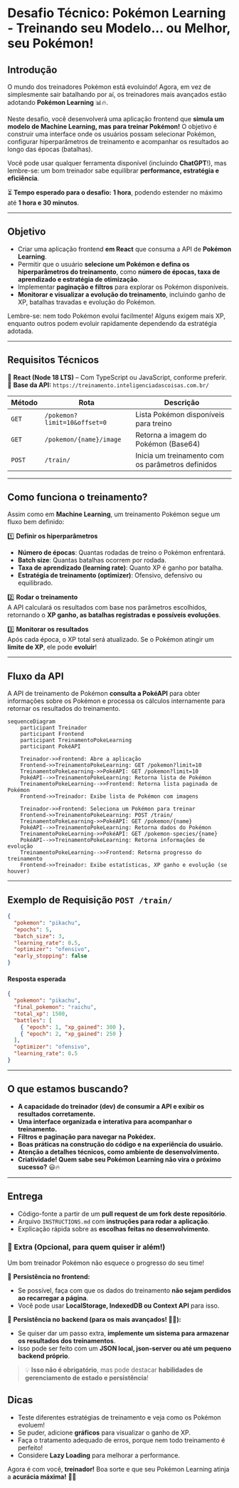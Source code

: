 # **Desafio Técnico: Pokémon Learning - Treinando seu Modelo... ou Melhor, seu Pokémon!**

## **Introdução**

O mundo dos treinadores Pokémon está evoluindo! Agora, em vez de simplesmente sair batalhando por aí, os treinadores mais avançados estão adotando **Pokémon Learning** 📊🔥.

Neste desafio, você desenvolverá uma aplicação frontend que **simula um modelo de Machine Learning, mas para treinar Pokémon!** O objetivo é construir uma interface onde os usuários possam selecionar Pokémon, configurar hiperparâmetros de treinamento e acompanhar os resultados ao longo das épocas (batalhas).

Você pode usar qualquer ferramenta disponível (incluindo **ChatGPT**!), mas lembre-se: um bom treinador sabe equilibrar **performance, estratégia e eficiência**.

⏳ **Tempo esperado para o desafio:** **1 hora**, podendo estender no máximo até **1 hora e 30 minutos**.

---

## **Objetivo**

- Criar uma aplicação frontend **em React** que consuma a API de **Pokémon Learning**.
- Permitir que o usuário **selecione um Pokémon e defina os hiperparâmetros do treinamento**, como **número de épocas, taxa de aprendizado e estratégia de otimização**.
- Implementar **paginação e filtros** para explorar os Pokémon disponíveis.
- **Monitorar e visualizar a evolução do treinamento**, incluindo ganho de XP, batalhas travadas e evolução do Pokémon.

Lembre-se: nem todo Pokémon evolui facilmente! Alguns exigem mais XP, enquanto outros podem evoluir rapidamente dependendo da estratégia adotada.

---

## **Requisitos Técnicos**

📌 **React (Node 18 LTS)** – Com TypeScript ou JavaScript, conforme preferir.  
📡 **Base da API:** `https://treinamento.inteligenciadascoisas.com.br/`

| Método | Rota                         | Descrição                                         |
| ------ | ---------------------------- | ------------------------------------------------- |
| `GET`  | `/pokemon?limit=10&offset=0` | Lista Pokémon disponíveis para treino             |
| `GET`  | `/pokemon/{name}/image`      | Retorna a imagem do Pokémon (Base64)              |
| `POST` | `/train/`                    | Inicia um treinamento com os parâmetros definidos |

---

## **Como funciona o treinamento?**

Assim como em **Machine Learning**, um treinamento Pokémon segue um fluxo bem definido:

1️⃣ **Definir os hiperparâmetros**

- **Número de épocas**: Quantas rodadas de treino o Pokémon enfrentará.
- **Batch size**: Quantas batalhas ocorrem por rodada.
- **Taxa de aprendizado (learning rate)**: Quanto XP é ganho por batalha.
- **Estratégia de treinamento (optimizer)**: Ofensivo, defensivo ou equilibrado.

2️⃣ **Rodar o treinamento**  
A API calculará os resultados com base nos parâmetros escolhidos, retornando o **XP ganho, as batalhas registradas e possíveis evoluções**.

3️⃣ **Monitorar os resultados**  
Após cada época, o XP total será atualizado. Se o Pokémon atingir um **limite de XP**, ele pode **evoluir**!

---

## **Fluxo da API**

A API de treinamento de Pokémon **consulta a PokéAPI** para obter informações sobre os Pokémon e processa os cálculos internamente para retornar os resultados do treinamento.

```mermaid
sequenceDiagram
    participant Treinador
    participant Frontend
    participant TreinamentoPokeLearning
    participant PokéAPI

    Treinador->>Frontend: Abre a aplicação
    Frontend->>TreinamentoPokeLearning: GET /pokemon?limit=10
    TreinamentoPokeLearning->>PokéAPI: GET /pokemon?limit=10
    PokéAPI-->>TreinamentoPokeLearning: Retorna lista de Pokémon
    TreinamentoPokeLearning-->>Frontend: Retorna lista paginada de Pokémon
    Frontend->>Treinador: Exibe lista de Pokémon com imagens

    Treinador->>Frontend: Seleciona um Pokémon para treinar
    Frontend->>TreinamentoPokeLearning: POST /train/
    TreinamentoPokeLearning->>PokéAPI: GET /pokemon/{name}
    PokéAPI-->>TreinamentoPokeLearning: Retorna dados do Pokémon
    TreinamentoPokeLearning->>PokéAPI: GET /pokemon-species/{name}
    PokéAPI-->>TreinamentoPokeLearning: Retorna informações de evolução
    TreinamentoPokeLearning-->>Frontend: Retorna progresso do treinamento
    Frontend->>Treinador: Exibe estatísticas, XP ganho e evolução (se houver)
```

---

## **Exemplo de Requisição `POST /train/`**

```json
{
  "pokemon": "pikachu",
  "epochs": 5,
  "batch_size": 3,
  "learning_rate": 0.5,
  "optimizer": "ofensivo",
  "early_stopping": false
}
```

#### **Resposta esperada**

```json
{
  "pokemon": "pikachu",
  "final_pokemon": "raichu",
  "total_xp": 1500,
  "battles": [
    { "epoch": 1, "xp_gained": 300 },
    { "epoch": 2, "xp_gained": 250 }
  ],
  "optimizer": "ofensivo",
  "learning_rate": 0.5
}
```

---

## **O que estamos buscando?**

- **A capacidade do treinador (dev) de consumir a API e exibir os resultados corretamente.**
- **Uma interface organizada e interativa para acompanhar o treinamento.**
- **Filtros e paginação para navegar na Pokédex.**
- **Boas práticas na construção do código e na experiência do usuário.**
- **Atenção a detalhes técnicos, como ambiente de desenvolvimento.**
- **Criatividade! Quem sabe seu Pokémon Learning não vira o próximo sucesso?** 😃🔥

---

## **Entrega**

- Código-fonte a partir de um **pull request de um fork deste repositório**.
- Arquivo `INSTRUCTIONS.md` com **instruções para rodar a aplicação**.
- Explicação rápida sobre as **escolhas feitas no desenvolvimento**.

### **📌 Extra (Opcional, para quem quiser ir além!)**

Um bom treinador Pokémon não esquece o progresso do seu time!

🔹 **Persistência no frontend:**

- Se possível, faça com que os dados do treinamento **não sejam perdidos ao recarregar a página**.
- Você pode usar **LocalStorage, IndexedDB ou Context API** para isso.

🔹 **Persistência no backend (para os mais avançados! 🚀🔥):**

- Se quiser dar um passo extra, **implemente um sistema para armazenar os resultados dos treinamentos**.
- Isso pode ser feito com um **JSON local, json-server ou até um pequeno backend próprio**.

> 💡 **Isso não é obrigatório**, mas pode destacar **habilidades de gerenciamento de estado e persistência**!

## **Dicas**

- Teste diferentes estratégias de treinamento e veja como os Pokémon evoluem!
- Se puder, adicione **gráficos** para visualizar o ganho de XP.
- Faça o tratamento adequado de erros, porque nem todo treinamento é perfeito!
- Considere **Lazy Loading** para melhorar a performance.

Agora é com você, **treinador!** Boa sorte e que seu Pokémon Learning atinja a **acurácia máxima!** 🚀🔥
